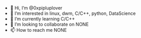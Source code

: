 - 👋 Hi, I’m @0xpipluplover
- 👀 I’m interested in linux, dwm, C/C++, python, DataScience
- 🌱 I’m currently learning C/C++
- 💞️ I’m looking to collaborate on NONE
- 📫 How to reach me NONE

<!---
0xpipluplover/0xpipluplover is a ✨ special ✨ repository because its `README.md` (this file) appears on your GitHub profile.
You can click the Preview link to take a look at your changes.
--->
